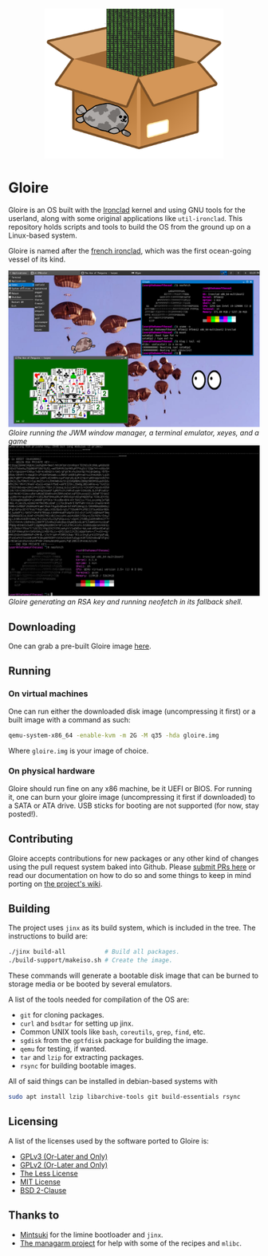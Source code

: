 <p align="center">
    <img height="300" alt="Logo of the distro" src="artwork/logo.png"/>
</p>

# Gloire

Gloire is an OS built with the [Ironclad](https://ironclad.cx)
kernel and using GNU tools for the userland, along with some original
applications like `util-ironclad`. This repository holds scripts and tools to
build the OS from the ground up on a Linux-based system.

Gloire is named after the [french ironclad](https://en.wikipedia.org/wiki/French_ironclad_Gloire),
which was the first ocean-going vessel of its kind.

![Gloire running the JWM window manager, a terminal emulator, xeyes, and a game](artwork/screenshot1.png)
*Gloire running the JWM window manager, a terminal emulator, xeyes, and a game*
![Gloire generating an RSA key and running neofetch in its fallback shell](artwork/screenshot2.png)
*Gloire generating an RSA key and running neofetch in its fallback shell.*

## Downloading

One can grab a pre-built Gloire image [here](https://github.com/streaksu/Gloire/releases).

## Running

### On virtual machines

One can run either the downloaded disk image (uncompressing it first) or a
built image with a command as such:

```bash
qemu-system-x86_64 -enable-kvm -m 2G -M q35 -hda gloire.img
```

Where `gloire.img` is your image of choice.

### On physical hardware

Gloire should run fine on any x86 machine, be it UEFI or BIOS. For running it,
one can burn your gloire image (uncompressing it first if downloaded) to a
SATA or ATA drive. USB sticks for booting are not supported
(for now, stay posted!).

## Contributing

Gloire accepts contributions for new packages or any other kind of changes
using the pull request system baked into Github.
Please [submit PRs here](https://github.com/streaksu/Gloire/pulls) or read
our documentation on how to do so and some things to keep in mind porting on
[the project's wiki](https://github.com/streaksu/Gloire/wiki).

## Building

The project uses `jinx` as its build system, which is included in the tree.
The instructions to build are:

```bash
./jinx build-all           # Build all packages.
./build-support/makeiso.sh # Create the image.
```

These commands will generate a bootable disk image that can be burned to
storage media or be booted by several emulators.

A list of the tools needed for compilation of the OS are:

- `git` for cloning packages.
- `curl` and `bsdtar` for setting up jinx.
- Common UNIX tools like `bash`, `coreutils`, `grep`, `find`, etc.
- `sgdisk` from the `gptfdisk` package for building the image.
- `qemu` for testing, if wanted.
- `tar` and `lzip` for extracting packages.
- `rsync` for building bootable images.

All of said things can be installed in debian-based systems with

```bash
sudo apt install lzip libarchive-tools git build-essentials rsync
```

## Licensing

A list of the licenses used by the software ported to Gloire is:

- [GPLv3 (Or-Later and Only)](https://www.gnu.org/licenses/gpl-3.0.html)
- [GPLv2 (Or-Later and Only)](https://www.gnu.org/licenses/old-licenses/gpl-2.0.html)
- [The Less License](https://github.com/gwsw/less/blob/master/LICENSE)
- [MIT License](https://opensource.org/licenses/MIT)
- [BSD 2-Clause](https://opensource.org/licenses/BSD-2-Clause)

## Thanks to

- [Mintsuki](https://github.com/mintsuki) for the limine bootloader and `jinx`.
- [The managarm project](https://github.com/managarm) for help with some
of the recipes and `mlibc`.
